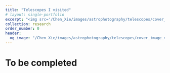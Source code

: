 ```yaml
---
title: "Telescopes I visited"
# layout: single-portfolio
excerpt: "<img src='/Chen_Xie/images/astrophotography/telescopes/cover_image_visiting_telescope.jpeg' alt=''>"
collection: research
order_number: 0
header: 
  og_image: "/Chen_Xie/images/astrophotography/telescopes/cover_image_visiting_telescope.jpeg"
---
```



# To be completed